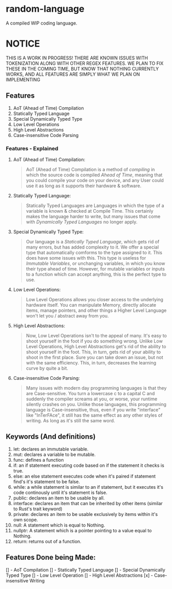 # random-language
A compiled WIP coding language.

# NOTICE
THIS IS A WORK IN PROGRESS! THERE ARE KNOWN ISSUES WITH TOKENIZATION ALONG WITH OTHER REGEX FEATURES. WE PLAN TO FIX THESE IN THE COMING TIME, BUT KNOW THAT NOTHING CURRENTLY WORKS, AND ALL FEATURES ARE SIMPLY WHAT WE PLAN ON IMPLEMENTING

## Features 
 1. AoT (Ahead of Time) Compilation
 2. Statically Typed Language
 3. Special Dynamically Typed Type
 4. Low Level Operations
 5. High Level Abstractions
 6. Case-insensitive Code Parsing

### Features - Explained
 1. AoT (Ahead of Time) Compilation:
    > AoT (Ahead of Time) Compilation is a method of *compiling* in which the source code is compiled *Ahead of Time*, meaning that you could compile your code on your device, and any User could use it as long as it supports their hardware & software. 
 2. Statically Typed Language:
    > Statically Typed Languages are Languages in which the type of a variable is known & checked at Compile Time. This certainly makes the language harder to write, but many issues that come with *Dynamically Typed Languages* no longer apply.
 3. Special Dynamically Typed Type:   
    > Our language is a *Statically Typed Language*, which gets rid of many errors, but has added complexity to it. We offer a special type that automatically comforms to the type assigned to it. 
    This does have some issues with this. This type is useless for *Immutable Variables*, or unchanging variables, in which you know their type ahead of time. However, for mutable variables or inputs to a function which can accept anything, this is the perfect type to use. 
 4. Low Level Operations:
    > Low Level Operations allows you closer access to the underlying hardware itself. You can manipulate Memory, directly allocate items, manage pointers, and other things a Higher Level Language won't let you / abstract away from you.
 5. High Level Abstractions:
    > Now, Low Level Operations isn't to the appeal of many. It's easy to shoot yourself in the foot if you do something wrong. Unlike Low Level Operations, High Level Abstractions get's rid of the ability to shoot yourself in the foot. This, in turn, gets rid of your ability to shoot in the first place. Sure you can take down an issue, but not with the same efficiency. This, in turn, decreases the learning curve by quite a bit.
 6. Case-insensitive Code Parsing:
    > Many issues with modern day programming languages is that they are Case-sensitive. You turn a lowercase c to a capital C and suddenly the compiler screams at you, or worse, your runtime silently crashes on you. Unlike those languages, this programming language is Case-insensitive, thus, even if you write "interface" like "InTerFAce", it still has the same effect as any other styles of writing. As long as it's still the same word.      

## Keywords (And definitions)
1. let: declares an immutable variable.
2. mut: declares a variable to be mutable.
3. func: defines a function
4. if: an if statement executing code based on if the statement it checks is true.
5. else: an else statement executes code when it's paired if statement find's it's statement to be false.
6. while: a while statement is similar to an if statement, but it executes it's code continously until it's statement is false.
7. public: declares an item to be usable by all.
8. interface: declares an item that can be inherited by other items (similar to Rust's trait keyword)
9. private: declares an item to be usable exclusively by items within it's own scope.
10. null: A statement which is equal to Nothing.
11. nullptr: A statement which is a pointer pointing to a value equal to Nothing.
12. return: returns out of a function.


## Features Done being Made:
[] - AoT Compilation
[] - Statically Typed Language
[] - Special Dynamically Typed Type
[] - Low Level Operation
[] - High Level Abstractions
[x] - Case-insensitive Writing
